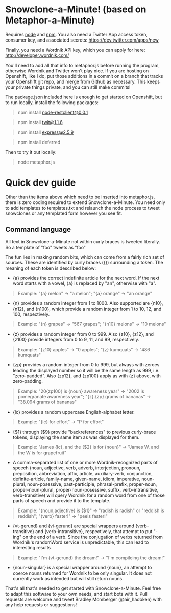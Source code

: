 Snowclone-a-Minute! (based on Metaphor-a-Minute)
==========

Requires [node](http://nodejs.org/) and [npm](http://npmjs.org/). You also need a Twitter App access token, consumer key, and associated secrets: https://dev.twitter.com/apps/new

Finally, you need a Wordnik API key, which you can apply for here: http://developer.wordnik.com/

You'll need to add all that info to metaphor.js before running the program, otherwise Wordnik and Twitter won't play nice.  If you are hosting on Openshift, like I do, put those additions in a commit on a branch that tracks your Openshift git repo, and merge from Github as necessary.  This keeps your private things private, and you can still make commits!

The package.json included here is enough to get started on Openshift, but to run locally, install the following packages:

> npm install node-restclient@0.0.1

> npm install twit@1.1.6

> npm install express@2.5.9

> npm install deferred

Then to try it out locally:

> node metaphor.js

Quick dev guide
============

Other than the items above which need to be inserted into metaphor.js, there is zero coding required to extend Snowclone-a-Minute.  You need only to add templates to templates.txt and relaunch the node process to tweet snowclones or any templated form however you see fit.

Command language
----------------

All text in Snowclone-a-Minute not within curly braces is tweeted literally. So a template of "foo" tweets as "foo"

The fun lies in making random bits, which can come from a fairly rich set of sources.  These are identified by curly braces ({}) surrounding a token.  The meaning of each token is described below:

* {a} provides the correct indefinite article for the next word.  If the next word starts with a vowel, {a} is replaced by "an", otherwise with "a".
> Example: "{a} melon" -> "a melon"; "{a} orange" -> "an orange"

* {n} provides a random integer from 1 to 1000.  Also supported are {n10}, {n12}, and {n100}, which provide a random integer from 1 to 10, 12, and 100, respectively.
> Example: "{n} grapes" -> "567 grapes"; "{n10} melons" -> "10 melons"

* {z} provides a random integer from 0 to 999. Also {z10}, {z12}, and {z100} provide integers from 0 to 9, 11, and 99, respectively.
> Example: "{z10} apples" -> "0 apples"; "{z} kumquats" -> "486 kumquats"

* {zp} provides a random integer from 0 to 999, but always with zeroes leading the displayed number so it will be the same length as 999, i.e. "zero-padded".  Also {zp12}, and {zp100} apply as with {z} above, with zero-padding.
> Example: "20{zp100} is {noun} awareness year" -> "2002 is pomegranate awareness year"; "{z}.{zp} grams of bananas" -> "38.094 grams of bananas"

* {lc} provides a random uppercase English-alphabet letter.
> Example: "{lc} for effort" -> "P for effort"

* {$1} through {$9} provide "backreferences" to previous curly-brace tokens, displaying the same item as was displayed for them.
> Example: "James {lc}, and the {$2} is for {noun}" -> "James W, and the W is for grapefruit"

* A comma-separated list of one or more Wordnik-recognized parts of speech (noun, adjective, verb, adverb, interjection, pronoun, preposition, abbreviation, affix, article, auxiliary-verb, conjunction, definite-article, family-name, given-name, idiom, imperative, noun-plural, noun-posessive, past-participle, phrasal-prefix, proper-noun, proper-noun-plural, proper-noun-posessive, suffix, verb-intransitive, verb-transitive) will query Wordnik for a random word from one of those parts of speech and provide it to the template.
> Example: "{noun,adjective} is {$1}" -> "radish is radish" or "reddish is reddish"; "{verb} faster!" -> "peels faster!"

* {vt-gerund} and {vi-gerund} are special wrappers around {verb-transitive} and {verb-intransitive}, respectively, that attempt to put "-ing" on the end of a verb.  Since the conjugation of verbs returned from Wordnik's randomWord service is unpredictable, this can lead to interesting results
> Example: "I'm {vt-gerund} the dream!" -> "I'm compileing the dream!"

* {noun-singular} is a special wrapper around {noun}, an attempt to coerce nouns returned for Wordnik to be only singular.  It does not currently work as intended but will still return nouns.

That's all that's needed to get started with Snowclone-a-Minute.  Feel free to adapt this software to your own needs, and start bots with it.  Pull requests are welcome and tweet Bradley Momberger (@air_hadoken) with any help requests or suggestions!
